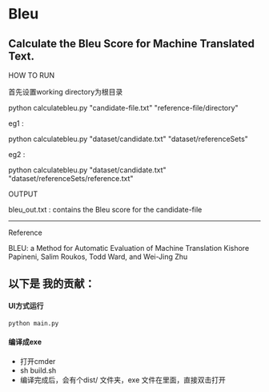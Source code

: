 # Bleu

Calculate the Bleu Score for Machine Translated Text.
-----------------------------------------------------

HOW TO RUN

首先设置working directory为根目录

python calculatebleu.py "candidate-file.txt" "reference-file/directory"

eg1 :

python calculatebleu.py "dataset/candidate.txt" "dataset/referenceSets"

eg2 :

python calculatebleu.py "dataset/candidate.txt" "dataset/referenceSets/reference.txt"

OUTPUT

bleu_out.txt : contains the Bleu score for the candidate-file

---

Reference

BLEU: a Method for Automatic Evaluation of Machine Translation
Kishore Papineni, Salim Roukos, Todd Ward, and Wei-Jing Zhu

## 以下是 我的贡献：

#### UI方式运行

`python main.py`

#### 编译成exe

- 打开cmder
- sh build.sh
- 编译完成后，会有个dist/ 文件夹，exe 文件在里面，直接双击打开
